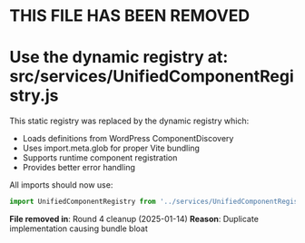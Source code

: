 # THIS FILE HAS BEEN REMOVED
# Use the dynamic registry at: src/services/UnifiedComponentRegistry.js

This static registry was replaced by the dynamic registry which:
- Loads definitions from WordPress ComponentDiscovery
- Uses import.meta.glob for proper Vite bundling  
- Supports runtime component registration
- Provides better error handling

All imports should now use:
```javascript
import UnifiedComponentRegistry from '../services/UnifiedComponentRegistry.js';
```

**File removed in**: Round 4 cleanup (2025-01-14)
**Reason**: Duplicate implementation causing bundle bloat
